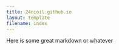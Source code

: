 ```yaml
---
title: 24nioil.github.io
layout: template
filename: index
--- 
```

Here is some great markdown or whatever

